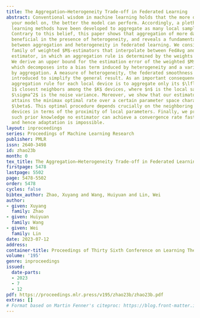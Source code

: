 ```yaml
---
title: The Aggregation–Heterogeneity Trade-off in Federated Learning
abstract: Conventional wisdom in machine learning holds that the more data you train
  your model on, the better the model can perform. Accordingly, a plethora of federated
  learning methods have been developed to aggregate as many local samples as possible.
  Contrary to this belief, this paper shows that aggregation of more data is not necessarily
  beneficial in the presence of heterogeneity, and reveals a fundamental trade-off
  between aggregation and heterogeneity in federated learning. We consider a general
  family of weighted $M$-estimators that interpolate between FedAvg and the local
  estimator, in which an aggregation rule is determined by the weights of local samples.
  We derive an upper bound for the estimation error of the weighted $M$-estimators,
  which decomposes into a bias term induced by heterogeneity and a variance term influenced
  by aggregation. A measure of heterogeneity, the federated smoothness $\beta$, is
  introduced to simplify the general result. As an important consequence, the optimal
  aggregation rule for each local device is to aggregate only its $\lfloor K^{2\beta/(2\beta+1)}/(n/\sigma^2)^{1/(2\beta+1)}\rfloor\vee
  1$ closest neighbors among the $K$ devices, where $n$ is the local sample size and
  $\sigma^2$ is the noise variance. Moreover, we show that our estimator, termed FedKNN,
  attains the minimax optimal rate over a certain parameter space characterized by
  $\beta$. This optimal procedure depends crucially on the neighboring structure among
  devices in terms of the proximity of local parameters. Finally, we prove that without
  such prior knowledge no estimator can achieve a convergence rate faster than $O(\sigma^2/n)$
  and hence adaptation is impossible.
layout: inproceedings
series: Proceedings of Machine Learning Research
publisher: PMLR
issn: 2640-3498
id: zhao23b
month: 0
tex_title: The Aggregation–Heterogeneity Trade-off in Federated Learning
firstpage: 5478
lastpage: 5502
page: 5478-5502
order: 5478
cycles: false
bibtex_author: Zhao, Xuyang and Wang, Huiyuan and Lin, Wei
author:
- given: Xuyang
  family: Zhao
- given: Huiyuan
  family: Wang
- given: Wei
  family: Lin
date: 2023-07-12
address: 
container-title: Proceedings of Thirty Sixth Conference on Learning Theory
volume: '195'
genre: inproceedings
issued:
  date-parts:
  - 2023
  - 7
  - 12
pdf: https://proceedings.mlr.press/v195/zhao23b/zhao23b.pdf
extras: []
# Format based on Martin Fenner's citeproc: https://blog.front-matter.io/posts/citeproc-yaml-for-bibliographies/
---
```

